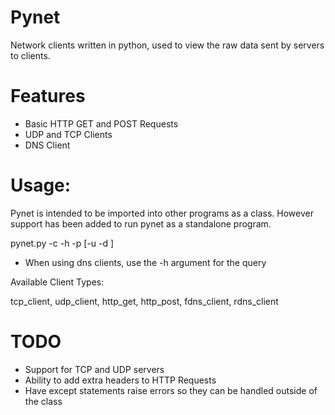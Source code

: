 # Pynet
Network clients written in python, used to view the raw data sent by servers to clients.

# Features

* Basic HTTP GET and POST Requests
* UDP and TCP Clients
* DNS Client

# Usage:
Pynet is intended to be imported into other programs as a class. However support has been added to run pynet as a standalone program.

pynet.py -c <client type> -h <host> -p <port> [-u <uri> -d <data>]
* When using dns clients, use the -h argument for the query

Available Client Types:

tcp_client, udp_client, http_get, http_post, fdns_client, rdns_client

# TODO

* Support for TCP and UDP servers
* Ability to add extra headers to HTTP Requests
* Have except statements raise errors so they can be handled outside of the class

